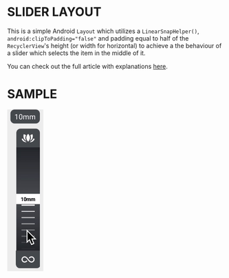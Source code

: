 # SLIDER LAYOUT

This is a simple Android `Layout` which utilizes a `LinearSnapHelper()`, `android:clipToPadding="false"` and
padding equal to half of the `RecyclerView`'s height (or width for horizontal) to achieve a the behaviour
of a slider which selects the item in the middle of it.

You can check out the full article with explanations [here](https://medium.com/@s0ld13rbg/android-slider-picker-layout-d4301c559ffd?source=friends_link&sk=64b41d14daacff4389b3fb3e63a5d71c).

# SAMPLE

![slider-in-action.gif](media/slider-in-action.gif)
